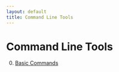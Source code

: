 ```yaml
---
layout: default
title: Command Line Tools
---
```


# Command Line Tools

0. [Basic Commands](/documentation/command-line-tools/basic-commands)
